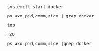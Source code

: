 <pre> systemctl start docker </pre>
<pre> ps axo pid,comm,nice | grep docker </pre>
<pre> top </pre>
r <PID of docker> <Enter>
-20 <Enter>
<pre> ps axo pid,comm,nice |grep docker </pre>
